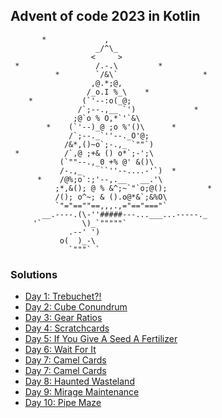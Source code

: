 ## Advent of code 2023 in Kotlin

           *             ,
                       _/^\_
                      <     >
     *                 /.-.\         *
              *        `/&\`                   *
                      ,@.*;@,
                     /_o.I %_\    *
        *           (`'--:o(_@;
                   /`;--.,__ `')             *
                  ;@`o % O,*`'`&\
            *    (`'--)_@ ;o %'()\      *
                 /`;--._`''--._O'@;
                /&*,()~o`;-.,_ `""`)
     *          /`,@ ;+& () o*`;-';\
               (`""--.,_0 +% @' &()\
               /-.,_    ``''--....-'`)  *
          *    /@%;o`:;'--,.__   __.'\
              ;*,&(); @ % &^;~`"`o;@();         *
              /(); o^~; & ().o@*&`;&%O\
              `"="==""==,,,.,="=="==="`
           __.----.(\-''#####---...___...-----._
         '`         \)_`"""""`
                 .--' ')
               o(  )_-\
                 `"""` `

### Solutions

* [Day 1: Trebuchet?!](/src/main/kotlin/Day01.kt)
* [Day 2: Cube Conundrum](/src/main/kotlin/Day02.kt)
* [Day 3: Gear Ratios](/src/main/kotlin/Day03.kt)
* [Day 4: Scratchcards](/src/main/kotlin/Day04.kt)
* [Day 5: If You Give A Seed A Fertilizer](/src/main/kotlin/Day05.kt)
* [Day 6: Wait For It](/src/main/kotlin/Day06.kt)
* [Day 7: Camel Cards](/src/main/kotlin/Day07.kt)
* [Day 7: Camel Cards](/src/main/kotlin/Day07.kt)
* [Day 8: Haunted Wasteland](/src/main/kotlin/Day08.kt)
* [Day 9: Mirage Maintenance](/src/main/kotlin/Day09.kt)
* [Day 10: Pipe Maze](/src/main/kotlin/Day10.kt)